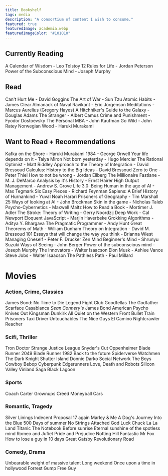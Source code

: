 ```yaml
---
title: Bookshelf
tags: media
description: "A consortium of content I wish to consume."
featured: true
featuredImage: academia.webp
featuredImageColor: "#101010"
---
```


## Currently Reading
A Calendar of Wisdom - Leo Tolstoy
12 Rules for Life - Jordan Peterson
Power of the Subconscious Mind - Joseph Murphy

## Read
Can't Hurt Me - David Goggins
The Art of War - Sun Tzu
Atomic Habits - James Clear
Almanack of Naval Ravikant - Eric Jorgenson
Meditations - Marcus Aurelius (Gregory Hayes)
A Hitchhiker's Guide to the Galaxy - Douglas Adams
The Stranger - Albert Camus
Crime and Punishment - Fyodor Dostoevsky
The Personal MBA - John Kaufman
Go Wild - John Ratey
Norwegian Wood - Haruki Murakami

## Want to Read + Recommendations
Kafka on the Shore - Haruki Murakami
1984 - George Orwell
Your life depends on it - Talya Miron
Not born yesterday - Hugo Mercier
The Rational Optimist - Matt Riddley
Approach to the Theory of Integration - David Bressoud
Calculus: History to the Big Ideas - David Bressoud
Zero to One - Peter Thiel
How to not be wrong - Jordan Ellberg
The Millionaire Fastlane - M. J. DeMarco
Analysis by it's History - Ernst Hairer
High Output Management - Andrew S. Grove
Life 3.0: Being Human in the age of AI - Max Tegmark
Six Easy Pieces - Richard Feynman
Sapiens: A Brief History of Hurnankind - Yuval Noah Harari
Prisoners of Geography - Tim Marshall
25 Ways of looking at AI - John Brockman
Skin in the game - Nicholas Taleb
Psycho-Cybernetics - Maxwell Maltz
How to Read a Book - Mortimer J. Adler
The Stroke: Theory of Writing - Gerry Noordzij
Deep Work - Cal Newport
Eloquent JavaScript - Marjin Haverbeke
Grokking Algorithms - Aditya Y. Bhargava
The Pragmatic Programmer - Andy Hunt
Great Theorems of Math - William Dunham
Theory on Integration - David M. Bressoud
101 Essays that will change the way you think - Brianna Wiest
Managing Oneself - Peter F. Drucker
Zen Mind Beginner's Mind - Shrunyu Suzuki
Ways of Seeing - John Berger
Power of the subconscious mind - Joseph Murphy
The Innovators - Walter Isaacson
Elon Musk - Ashlee Vance
Steve Jobs - Walter Isaacson
The Pathless Path - Paul Millard

# Movies

### Action, Crime, Classics
James Bond: No Time to Die
Legend
Fight Club
Goodfellas
The Godfather
Scarface
Casablanca
*Sean Connery's* James Bond
American Psycho
Knives Out
Kingsman
Dunkirk
All Quiet on the Western Front
Bullet Train
Prisoners
Taxi Driver
Untouchables
The Nice Guys
El Camino
Nightcrawler
Reacher

### Scifi, Thriller
Tron
Doctor Strange
Justice League Snyder's Cut
Oppenheimer
Blade Runner 2049
Blade Runner 1982
Back to the future
Spiderverse
Watchmen
The Dark Knight
Shutter Island
Donnie Darko
Social Network
The Boys
Cowboy Bebop
Cyberpunk Edgerunners
Love, Death and Robots
Silicon Valley
Vinland Saga
Black Lagoon

### Sports
Coach Carter
Grownups
Creed
Moneyball
Cars

### Romantic, Tragedy
Silver Linings
Indecent Proposal
17 again
Marley & Me
A Dog's Journey
Into the Blue
500 Days of summer
No Strings Attached
God Luck Chuck
La La Land
Titanic
The Notebook
Before sunrise
Eternal sunshine of the spotless mind
Romeo and Jufiet
Pride and Prejudice
Notting Hill
Fantastic Mr Fox
How to lose a guy in 10 days
Great Gatsby
Revolutionary Road

### Comedy, Drama
Unbearable weight of massive talent
Long weekend
Once upon a time in hollywood
Forrest Gump
Free Guy